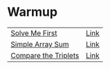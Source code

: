 # Warmup

|                                                                                     |                              |
| ----------------------------------------------------------------------------------- | ---------------------------- |
| [Solve Me First](https://www.hackerrank.com/challenges/solve-me-first/)             | [Link](solve-me-first)       |
| [Simple Array Sum](https://www.hackerrank.com/challenges/simple-array-sum/)         | [Link](simple-array-sum)     |
| [Compare the Triplets](https://www.hackerrank.com/challenges/compare-the-triplets/) | [Link](compare-the-triplets) |

